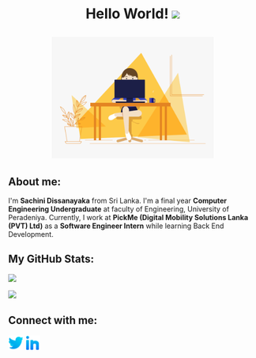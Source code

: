 <h1 align="center">Hello World! <img src="https://raw.githubusercontent.com/MartinHeinz/MartinHeinz/master/wave.gif" width="30px"></h1>
<!-- <h1 align="center">Hi <img src="https://raw.githubusercontent.com/MartinHeinz/MartinHeinz/master/wave.gif" width="30px">, I'm Sachini Dissanayaka (S4ch1)</h1> -->
<!-- <p align="center">I'm a final year Computer Engineering Undergraduate from Sri Lanka and I'm currently learning JavaScript & frontend development. 📱💻👩‍💻</p> -->


<h2 align="center"><img alt="GIF" src="/img/code.gif?raw=true" width="65%" height="auto" /></h2>

## About me:
I'm **Sachini Dissanayaka** from Sri Lanka. I'm a final year **Computer Engineering Undergraduate** at faculty of Engineering, University of Peradeniya. Currently, I work at **PickMe  (Digital Mobility Solutions Lanka (PVT) Ltd)** as a **Software Engineer Intern** while learning Back End Development. 

## My GitHub Stats:
<img 
   src="https://github-readme-stats.vercel.app/api?username=ChathurikaDissanayaka&show_icons=true&theme=tokyonight" 
/>

<img 
   src="https://github-readme-stats.vercel.app/api/top-langs/?username=ChathurikaDissanayaka&show_icons=true&theme=tokyonight&layout=compact" 
/>

## Connect with me:
<a src="https://twitter.com/Iam_S4ch1"><img src="/img/twitter.png" width=30px height=30px></a>
<a src="https://www.linkedin.com/in/sachini-dissanayaka-373402197/"><img src="/img/linkedin.png" width=30px height=30px></a>

<!-- ### <img src="/img/linkedin.png" width=20px height=20px> [LinkedIn](https://www.linkedin.com/in/sachini-dissanayaka-373402197/)
### <img src="/img/twitter.png" width=20px height=20px> [Twitter](https://twitter.com/Iam_S4ch1) -->
<!-- ### <img src="/img/HackerRank.png" width=20px height=20px> [HackerRank](https://www.hackerrank.com/SachiChathu) -->
<!-- ### <img src="/img/codepen.png" width=20px height=20px> [CodePen](https://codepen.io/S4ch1) -->



<!--
**ChathurikaDissanayaka/ChathurikaDissanayaka** is a ✨ _special_ ✨ repository because its `README.md` (this file) appears on your GitHub profile.

Here are some ideas to get you started:

- 🔭 I’m currently working on ...
- 🌱 I’m currently learning ...
- 👯 I’m looking to collaborate on ...
- 🤔 I’m looking for help with ...
- 💬 Ask me about ...
- 📫 How to reach me: ...
- 😄 Pronouns: ...
- ⚡ Fun fact: ...
-->
